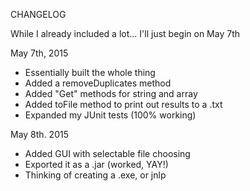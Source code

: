 CHANGELOG

While I already included a lot... I'll just begin on May 7th

May 7th, 2015
  - Essentially built the whole thing
  - Added a removeDuplicates method
  - Added "Get" methods for string and array
  - Added toFile method to print out results to a .txt
  - Expanded my JUnit tests (100% working)

May 8th. 2015
  - Added GUI with selectable file choosing
  - Exported it as a .jar (worked, YAY!)
  - Thinking of creating a .exe, or jnlp
